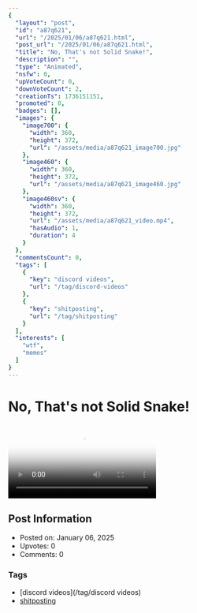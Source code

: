 ```yaml
---
{
  "layout": "post",
  "id": "a87q621",
  "url": "/2025/01/06/a87q621.html",
  "post_url": "/2025/01/06/a87q621.html",
  "title": "No, That's not Solid Snake!",
  "description": "",
  "type": "Animated",
  "nsfw": 0,
  "upVoteCount": 0,
  "downVoteCount": 2,
  "creationTs": 1736151151,
  "promoted": 0,
  "badges": [],
  "images": {
    "image700": {
      "width": 360,
      "height": 372,
      "url": "/assets/media/a87q621_image700.jpg"
    },
    "image460": {
      "width": 360,
      "height": 372,
      "url": "/assets/media/a87q621_image460.jpg"
    },
    "image460sv": {
      "width": 360,
      "height": 372,
      "url": "/assets/media/a87q621_video.mp4",
      "hasAudio": 1,
      "duration": 4
    }
  },
  "commentsCount": 0,
  "tags": [
    {
      "key": "discord videos",
      "url": "/tag/discord-videos"
    },
    {
      "key": "shitposting",
      "url": "/tag/shitposting"
    }
  ],
  "interests": [
    "wtf",
    "memes"
  ]
}
---
```


# No, That's not Solid Snake!

<video controls playsinline loop poster="/assets/media/a87q621_image460.jpg">
  <source src="/assets/media/a87q621_video.mp4" type="video/mp4">
  Your browser does not support the video tag.
</video>

## Post Information

- Posted on: January 06, 2025
- Upvotes: 0
- Comments: 0

### Tags

- [discord videos](/tag/discord videos)
- [shitposting](/tag/shitposting)
